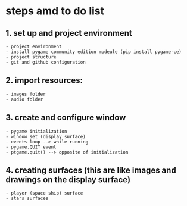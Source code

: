 
# steps amd to do list
## 1. set up and project environment
    - project environment
    - install pygame community edition modeule (pip install pygame-ce)
    - project structure
    - git and github configuration

## 2. import resources:
    - images folder
    - audio folder

## 3. create and configure window
    - pygame initialization
    - window set (display surface)
    - events loop --> while running
    - pygame.QUIT event
    - ptgame.quit() --> opposite of initialization

## 4. creating surfaces (this are like images and drawings on the display surface)
    - player (space ship) surface
    - stars surfaces